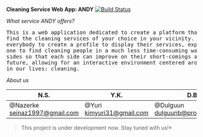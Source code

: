 **Cleaning Service Web App: ANDY** 
[![Build Status](https://travis-ci.com/andysoftware/CleaningService.svg?branch=master)](https://travis-ci.com/andysoftware/CleaningService)

*What service ANDY offers?*
 
<pre>This is a web application dedicated to create a platform that makes it easier to both offer and 
find the cleaning services of your choice in your vicinity. The application gives the opportunity for 
everybody to create a profile to display their services, experience, and costs, and ensures time for 
one to find cleaning people in a much less time-consuming way. Ratings will be given for and from both 
sides so that each side can improve on their short-comings and build more reliable profiles in the 
future, allowing for an interactive environment centered around something we all need continuously 
in our lives: cleaning.
</pre>

*About us*

   N.S.                       |         Y.K.             |     D.B.                | A.B.                 |
--------------------------  |  ---------------------------- | -----------------------------| ------------------------------|
@Nazerke<br>seinaz1997@gmail.com|@Yuri<br>kimyuri31@gmail.com| @Dulguun<br>dulguunb@protonmail.com |@Ahmed<br>blejahmed@gmail.com


>This project is under development now. Stay tuned with us!*
